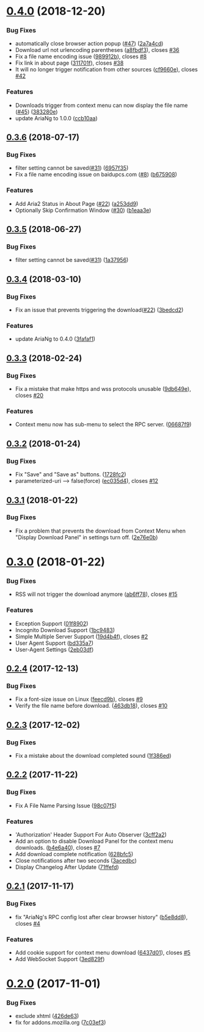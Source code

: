 <a name="0.4.0"></a>
# [0.4.0](https://github.com/RossWang/Aria2-Integration/compare/0.3.6...0.4.0) (2018-12-20)


### Bug Fixes

* automatically close browser action popup ([#47](https://github.com/RossWang/Aria2-Integration/issues/47)) ([2a7a4cd](https://github.com/RossWang/Aria2-Integration/commit/2a7a4cd))
* Download url not urlencoding parentheses ([a8fbdf3](https://github.com/RossWang/Aria2-Integration/commit/a8fbdf3)), closes [#36](https://github.com/RossWang/Aria2-Integration/issues/36)
* Fix a file name encoding issue ([989912b](https://github.com/RossWang/Aria2-Integration/commit/989912b)), closes [#8](https://github.com/RossWang/Aria2-Integration/issues/8)
* Fix link in about page ([311701f](https://github.com/RossWang/Aria2-Integration/commit/311701f)), closes [#38](https://github.com/RossWang/Aria2-Integration/issues/38)
* It will no longer trigger notification from other sources ([cf9660e](https://github.com/RossWang/Aria2-Integration/commit/cf9660e)), closes [#42](https://github.com/RossWang/Aria2-Integration/issues/42)


### Features

* Downloads trigger from context menu can now display the file name ([#45](https://github.com/RossWang/Aria2-Integration/issues/45)) ([383280e](https://github.com/RossWang/Aria2-Integration/commit/383280e))
* update AriaNg to 1.0.0 ([ccb10aa](https://github.com/RossWang/Aria2-Integration/commit/ccb10aa))



<a name="0.3.6"></a>
## [0.3.6](https://github.com/RossWang/Aria2-Integration/compare/0.3.5...0.3.6) (2018-07-17)


### Bug Fixes

* filter setting cannot be saved([#31](https://github.com/RossWang/Aria2-Integration/issues/31)) ([6957f35](https://github.com/RossWang/Aria2-Integration/commit/6957f35))
* Fix a file name encoding issue on baidupcs.com ([#8](https://github.com/RossWang/Aria2-Integration/issues/8)) ([b675908](https://github.com/RossWang/Aria2-Integration/commit/b675908))


### Features

* Add Aria2 Status in About Page ([#22](https://github.com/RossWang/Aria2-Integration/issues/22)) ([a253dd9](https://github.com/RossWang/Aria2-Integration/commit/a253dd9))
* Optionally Skip Confirmation Window ([#30](https://github.com/RossWang/Aria2-Integration/issues/30)) ([b1eaa3e](https://github.com/RossWang/Aria2-Integration/commit/b1eaa3e))



<a name="0.3.5"></a>
## [0.3.5](https://github.com/RossWang/Aria2-Integration/compare/0.3.4...0.3.5) (2018-06-27)


### Bug Fixes

* filter setting cannot be saved([#31](https://github.com/RossWang/Aria2-Integration/issues/31)) ([1a37956](https://github.com/RossWang/Aria2-Integration/commit/1a37956))



<a name="0.3.4"></a>
## [0.3.4](https://github.com/RossWang/Aria2-Integration/compare/0.3.3...0.3.4) (2018-03-10)


### Bug Fixes

* Fix an issue that prevents triggering the download([#22](https://github.com/RossWang/Aria2-Integration/issues/22)) ([3bedcd2](https://github.com/RossWang/Aria2-Integration/commit/3bedcd2))


### Features

* update AriaNg to 0.4.0 ([3fafaf1](https://github.com/RossWang/Aria2-Integration/commit/3fafaf1))



<a name="0.3.3"></a>
## [0.3.3](https://github.com/RossWang/Aria2-Integration/compare/0.3.2...0.3.3) (2018-02-24)


### Bug Fixes

* Fix a mistake that make https and wss protocols unusable ([9db649e](https://github.com/RossWang/Aria2-Integration/commit/9db649e)), closes [#20](https://github.com/RossWang/Aria2-Integration/issues/20)


### Features

* Context menu now has sub-menu to select the RPC server. ([06687f9](https://github.com/RossWang/Aria2-Integration/commit/06687f9))



<a name="0.3.2"></a>
## [0.3.2](https://github.com/RossWang/Aria2-Integration/compare/0.3.1...0.3.2) (2018-01-24)


### Bug Fixes

* Fix "Save" and "Save as" buttons. ([1728fc2](https://github.com/RossWang/Aria2-Integration/commit/1728fc2))
* parameterized-uri --> false(force) ([ec035d4](https://github.com/RossWang/Aria2-Integration/commit/ec035d4)), closes [#12](https://github.com/RossWang/Aria2-Integration/issues/12)



<a name="0.3.1"></a>
## [0.3.1](https://github.com/RossWang/Aria2-Integration/compare/0.3.0...0.3.1) (2018-01-22)


### Bug Fixes

* Fix a problem that prevents the download from Context Menu when "Display Download Panel" in settings turn off. ([2e76e0b](https://github.com/RossWang/Aria2-Integration/commit/2e76e0b))



<a name="0.3.0"></a>
# [0.3.0](https://github.com/RossWang/Aria2-Integration/compare/0.2.4...0.3.0) (2018-01-22)


### Bug Fixes

* RSS will not trigger the download anymore ([ab6ff78](https://github.com/RossWang/Aria2-Integration/commit/ab6ff78)), closes [#15](https://github.com/RossWang/Aria2-Integration/issues/15)


### Features

* Exception Support ([01f8902](https://github.com/RossWang/Aria2-Integration/commit/01f8902))
* Incognito Download Support ([1bc9483](https://github.com/RossWang/Aria2-Integration/commit/1bc9483))
* Simple Multiple Server Support ([19d4b4f](https://github.com/RossWang/Aria2-Integration/commit/19d4b4f)), closes [#2](https://github.com/RossWang/Aria2-Integration/issues/2)
* User Agent Support ([bd335a7](https://github.com/RossWang/Aria2-Integration/commit/bd335a7))
* User-Agent Settings ([2eb03df](https://github.com/RossWang/Aria2-Integration/commit/2eb03df))



<a name="0.2.4"></a>
## [0.2.4](https://github.com/RossWang/Aria2-Integration/compare/0.2.3...0.2.4) (2017-12-13)


### Bug Fixes

* Fix a font-size issue on Linux ([feecd9b](https://github.com/RossWang/Aria2-Integration/commit/feecd9b)), closes [#9](https://github.com/RossWang/Aria2-Integration/issues/9)
* Verify the file name before download. ([463db18](https://github.com/RossWang/Aria2-Integration/commit/463db18)), closes [#10](https://github.com/RossWang/Aria2-Integration/issues/10)



<a name="0.2.3"></a>
## [0.2.3](https://github.com/RossWang/Aria2-Integration/compare/0.2.2...0.2.3) (2017-12-02)


### Bug Fixes

* Fix a mistake about the download completed sound ([1f386ed](https://github.com/RossWang/Aria2-Integration/commit/1f386ed))



<a name="0.2.2"></a>
## [0.2.2](https://github.com/RossWang/Aria2-Integration/compare/0.2.1...0.2.2) (2017-11-22)


### Bug Fixes

* Fix A File Name Parsing Issue ([98c07f5](https://github.com/RossWang/Aria2-Integration/commit/98c07f5))


### Features

* 'Authorization' Header Support For Auto Observer ([3cff2a2](https://github.com/RossWang/Aria2-Integration/commit/3cff2a2))
* Add an option to disable Download Panel for the context menu downloads. ([b4e6a40](https://github.com/RossWang/Aria2-Integration/commit/b4e6a40)), closes [#7](https://github.com/RossWang/Aria2-Integration/issues/7)
* Add download complete notification ([628bfc5](https://github.com/RossWang/Aria2-Integration/commit/628bfc5))
* Close notifications after two seconds ([3acedbc](https://github.com/RossWang/Aria2-Integration/commit/3acedbc))
* Display Changelog After Update ([71ffefd](https://github.com/RossWang/Aria2-Integration/commit/71ffefd))



<a name="0.2.1"></a>
## [0.2.1](https://github.com/RossWang/Aria2-Integration/compare/0.2.0...0.2.1) (2017-11-17)


### Bug Fixes

* fix "AriaNg's RPC config lost after clear browser history" ([b5e8dd8](https://github.com/RossWang/Aria2-Integration/commit/b5e8dd8)), closes [#4](https://github.com/RossWang/Aria2-Integration/issues/4)


### Features

* Add cookie support for context menu download ([6437d01](https://github.com/RossWang/Aria2-Integration/commit/6437d01)), closes [#5](https://github.com/RossWang/Aria2-Integration/issues/5)
* Add WebSocket Support ([3ed829f](https://github.com/RossWang/Aria2-Integration/commit/3ed829f))



<a name="0.2.0"></a>
# [0.2.0](https://github.com/RossWang/Aria2-Integration/compare/426de63...0.2.0) (2017-11-01)


### Bug Fixes

* exclude xhtml ([426de63](https://github.com/RossWang/Aria2-Integration/commit/426de63))
* fix for addons.mozilla.org ([7c03ef3](https://github.com/RossWang/Aria2-Integration/commit/7c03ef3))



